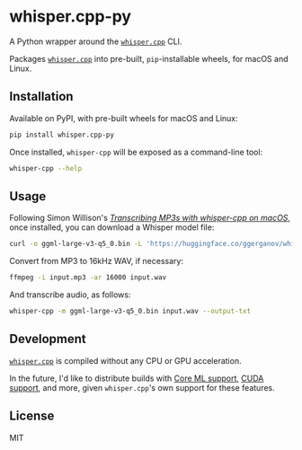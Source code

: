 # whisper.cpp-py

A Python wrapper around the [`whisper.cpp`](https://github.com/ggerganov/whisper.cpp) CLI.

Packages [`whisper.cpp`](https://github.com/ggerganov/whisper.cpp) into pre-built, `pip`-installable
wheels, for macOS and Linux.

## Installation

Available on PyPI, with pre-built wheels for macOS and Linux:

```bash
pip install whisper.cpp-py
```

Once installed, `whisper-cpp` will be exposed as a command-line tool:

```bash
whisper-cpp --help
```

## Usage

Following Simon Willison's [_Transcribing MP3s with whisper-cpp on macOS_](https://til.simonwillison.net/macos/whisper-cpp),
once installed, you can download a Whisper model file:

```bash
curl -o ggml-large-v3-q5_0.bin -L 'https://huggingface.co/ggerganov/whisper.cpp/resolve/main/ggml-large-v3-q5_0.bin?download=true'
```

Convert from MP3 to 16kHz WAV, if necessary:

```bash
ffmpeg -i input.mp3 -ar 16000 input.wav
```

And transcribe audio, as follows:

```bash
whisper-cpp -m ggml-large-v3-q5_0.bin input.wav --output-txt
```

## Development

[`whisper.cpp`](https://github.com/ggerganov/whisper.cpp) is compiled without any CPU or GPU
acceleration.

In the future, I'd like to distribute builds with
[Core ML support](https://github.com/ggerganov/whisper.cpp?tab=readme-ov-file#core-ml-support),
[CUDA support](https://github.com/ggerganov/whisper.cpp?tab=readme-ov-file#nvidia-gpu-support), and
more, given `whisper.cpp`'s own support for these features.

## License

MIT
